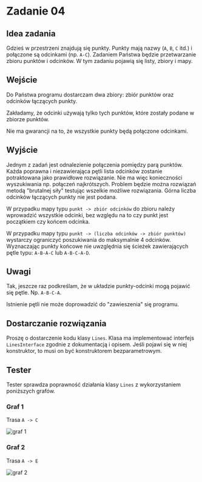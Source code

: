 # Zadanie 04

## Idea zadania

Gdzieś w przestrzeni znajdują się punkty. Punkty mają nazwy (`A`, `B`, `C` itd.) i połączone są odcinkami (np. `A-C`). Zadaniem Państwa będzie przetwarzanie zbioru punktów i odcinków. W tym zadaniu pojawią się listy, zbiory i mapy.

## Wejście

Do Państwa programu dostarczam dwa zbiory: zbiór punktów oraz odcinków łączących punkty.

Zakładamy, że odcinki używają tylko tych punktów, które zostały podane w zbiorze punktów.

Nie ma gwarancji na to, że wszystkie punkty będą połączone odcinkami.

## Wyjście

Jednym z zadań jest odnalezienie połączenia pomiędzy parą punktów. Każda poprawna i niezawierająca pętli lista odcinków zostanie potraktowana jako prawidłowe rozwiązanie. Nie ma więc konieczności wyszukiwania np. połączeń najkrótszych. Problem będzie można rozwiązań metodą "brutalnej siły" testując wszelkie możliwe rozwiązania. Górna liczba odcinków łączących punkty nie jest podana.

W przypadku mapy typu `punkt -> zbiór odcinków` do zbioru należy wprowadzić wszystkie odcinki, bez względu na to czy punkt jest początkiem czy końcem odcinka.

W przypadku mapy typu `punkt -> (liczba odcinków -> zbiór punktów)` wystarczy ograniczyć poszukiwania do maksymalnie 4 odcinków. Wyznaczając punkty końcowe nie uwzględnia się ścieżek zawierających pętle typu: `A-B-A-C` lub `A-B-C-A-D`.

## Uwagi

Tak, jeszcze raz podkreślam, że w układzie punkty-odcinki mogą pojawić się pętle. Np. `A-B-C-A`.

Istnienie pętli nie może doprowadzić do "zawieszenia" się programu.

## Dostarczanie rozwiązania

Proszę o dostarczenie kodu klasy `Lines`. Klasa ma implementować interfejs `LinesInterface` zgodnie z dokumentacją i opisem. Jeśli pojawi się w niej konstruktor, to musi on być konstruktorem bezparametrowym.

## Tester

Tester sprawdza poprawność działania klasy `Lines` z wykorzystaniem poniższych grafów.

### Graf 1

Trasa `A -> C`

![graf 1](https://user-images.githubusercontent.com/57668948/201437909-4a20c662-6a2b-42d4-8596-cd0055843956.png)

### Graf 2

Trasa `A -> E`

![graf 2](https://user-images.githubusercontent.com/57668948/201437929-24b806d8-5b59-47b2-b0df-3a08bb20a52e.png)
